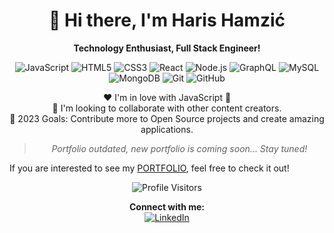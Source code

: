 <h1 align="center">👋 Hi there, I'm Haris Hamzić</h1>

<p align="center">
  <strong>Technology Enthusiast, Full Stack Engineer!</strong>
</p>

<p align="center">
  <img src="https://img.shields.io/badge/-JavaScript-yellow?style=flat-square&logo=javascript&logoColor=white" alt="JavaScript" />
  <img src="https://img.shields.io/badge/-HTML5-orange?style=flat-square&logo=html5&logoColor=white" alt="HTML5" />
  <img src="https://img.shields.io/badge/-CSS3-blue?style=flat-square&logo=css3&logoColor=white" alt="CSS3" />
  <img src="https://img.shields.io/badge/-React-61DAFB?style=flat-square&logo=react&logoColor=white" alt="React" />
  <img src="https://img.shields.io/badge/-Node.js-339933?style=flat-square&logo=node.js&logoColor=white" alt="Node.js" />
  <img src="https://img.shields.io/badge/-GraphQL-E10098?style=flat-square&logo=graphql&logoColor=white" alt="GraphQL" />
  <img src="https://img.shields.io/badge/-MySQL-4479A1?style=flat-square&logo=mysql&logoColor=white" alt="MySQL" />
  <img src="https://img.shields.io/badge/-MongoDB-47A248?style=flat-square&logo=mongodb&logoColor=white" alt="MongoDB" />
  <img src="https://img.shields.io/badge/-Git-F05032?style=flat-square&logo=git&logoColor=white" alt="Git" />
  <img src="https://img.shields.io/badge/-GitHub-181717?style=flat-square&logo=github&logoColor=white" alt="GitHub" />
</p>

<p align="center">
  ❤️ I'm in love with JavaScript 🚀<br>
  👯 I'm looking to collaborate with other content creators.<br>
  🥅 2023 Goals: Contribute more to Open Source projects and create amazing applications.<br>
  <blockquote align="center">
    <em>Portfolio outdated, new portfolio is coming soon... Stay tuned!</em>
  </blockquote>
  If you are interested to see my <a href="https://github.com/hamzic2019/Portfolio">PORTFOLIO</a>, feel free to check it out!
</p>

<p align="center">
  <img src="https://visitor-badge.glitch.me/badge?page_id=hamzic2019.hamzic2019" alt="Profile Visitors" />
</p>

<p align="center">
  <strong>Connect with me:</strong><br>
  <a href="https://www.linkedin.com/in/hamzic2019/">
    <img src="https://img.shields.io/badge/-LinkedIn-0077B5?style=for-the-badge&logo=linkedin&logoColor=white" alt="LinkedIn" />
  </a>
</p>
